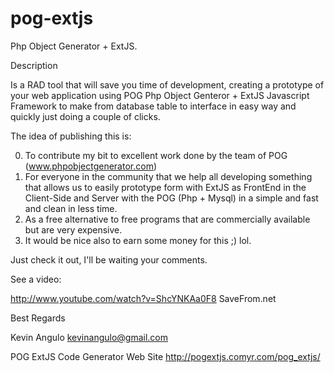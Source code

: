 pog-extjs
=========

Php Object Generator + ExtJS.

Description

Is a RAD tool that will save you time of development, creating a prototype of your web application 
using POG Php Object Genteror + ExtJS Javascript Framework to make from database table to interface 
in easy way and quickly just doing a couple of clicks.

The idea of publishing this is:

0) To contribute my bit to excellent work done by the team of POG (www.phpobjectgenerator.com)
1) For everyone in the community that we help all developing something that allows us 
to easily prototype form with ExtJS as FrontEnd in the Client-Side and Server 
with the POG (Php + Mysql) in a simple and fast and clean in less time.
2) As a free alternative to free programs that are commercially available but are very expensive.
3) It would be nice also to earn some money for this ;) lol.

Just check it out, I'll be waiting your comments.

See a video:

http://www.youtube.com/watch?v=ShcYNKAa0F8 SaveFrom.net

Best Regards

Kevin Angulo
kevinangulo@gmail.com

POG ExtJS Code Generator Web Site
http://pogextjs.comyr.com/pog_extjs/
